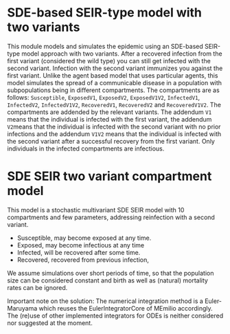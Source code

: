# SDE-based SEIR-type model with two variants

This module models and simulates the epidemic using an SDE-based SEIR-type model approach with two variants. After a recovered infection from the first variant (considered the wild type) you can still get infected with the second variant. Infection with the second variant immunizes you against the first variant. Unlike the agent based model that uses particular agents, this model simulates the spread of a communicable disease in a population with subpopulations being in different compartments. The compartments are as follows: `Susceptible`,  `ExposedV1`, `ExposedV2`, `ExposedV1V2`,  `InfectedV1`, `InfectedV2`, `InfectedV1V2`, `RecoveredV1`, `RecoveredV2` and `RecoveredV1V2`. The compartments are addended by the relevant variants. The addendum `V1` means that the individual is infected with the first variant, the addendum `V2`means that the individual is infected with the second variant with no prior infections and the addendum `V1V2` means that the individual is infected with the second variant after a successful recovery from the first variant. Only individuals in the infected compartments are infectious. 




# SDE SEIR two variant compartment model

This model is a stochastic multivariant SDE SEIR model with  10 compartments and few parameters, addressing reinfection with a second variant. 
- Susceptible, may become exposed at any time.
- Exposed, may become infectious at any time
- Infected, will be recovered after some time.
- Recovered, recovered from previous infection, 

We assume simulations over short periods of time, so that the population size can be considered constant and birth as well as (natural) mortality rates can be ignored. 

Important note on the solution: The numerical integration method is a Euler-Maruyama which reuses the EulerIntegratorCore of MEmilio accordingly. The (re)use of other implemented integrators for ODEs is neither considered nor suggested at the moment.



